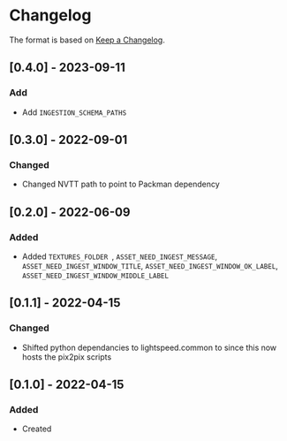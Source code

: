 # Changelog
The format is based on [Keep a Changelog](https://keepachangelog.com/en/1.0.0/).

## [0.4.0] - 2023-09-11
### Add
- Add `INGESTION_SCHEMA_PATHS`

## [0.3.0] - 2022-09-01
### Changed
- Changed NVTT path to point to Packman dependency

## [0.2.0] - 2022-06-09
### Added
- Added `TEXTURES_FOLDER `, `ASSET_NEED_INGEST_MESSAGE`, `ASSET_NEED_INGEST_WINDOW_TITLE`, `ASSET_NEED_INGEST_WINDOW_OK_LABEL`, `ASSET_NEED_INGEST_WINDOW_MIDDLE_LABEL`

## [0.1.1] - 2022-04-15
### Changed
- Shifted python dependancies to lightspeed.common to since this now hosts the pix2pix scripts

## [0.1.0] - 2022-04-15
### Added
- Created
